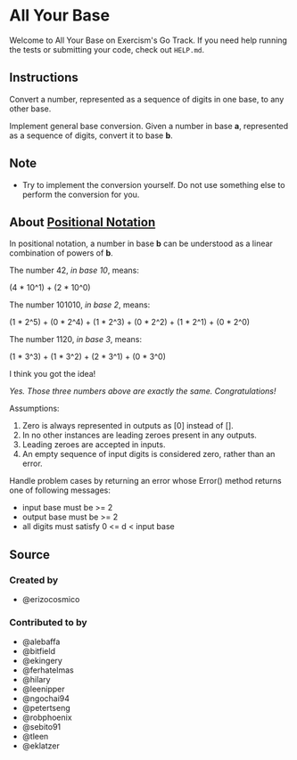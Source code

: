 # All Your Base

Welcome to All Your Base on Exercism's Go Track.
If you need help running the tests or submitting your code, check out `HELP.md`.

## Instructions

Convert a number, represented as a sequence of digits in one base, to any other base.

Implement general base conversion. Given a number in base **a**,
represented as a sequence of digits, convert it to base **b**.

## Note

- Try to implement the conversion yourself.
  Do not use something else to perform the conversion for you.

## About [Positional Notation](https://en.wikipedia.org/wiki/Positional_notation)

In positional notation, a number in base **b** can be understood as a linear
combination of powers of **b**.

The number 42, *in base 10*, means:

(4 \* 10^1) + (2 \* 10^0)

The number 101010, *in base 2*, means:

(1 \* 2^5) + (0 \* 2^4) + (1 \* 2^3) + (0 \* 2^2) + (1 \* 2^1) + (0 \* 2^0)

The number 1120, *in base 3*, means:

(1 \* 3^3) + (1 \* 3^2) + (2 \* 3^1) + (0 \* 3^0)

I think you got the idea!

*Yes. Those three numbers above are exactly the same. Congratulations!*

Assumptions:
1. Zero is always represented in outputs as [0] instead of [].
2. In no other instances are leading zeroes present in any outputs.
3. Leading zeroes are accepted in inputs.
4. An empty sequence of input digits is considered zero, rather than an error.

Handle problem cases by returning an error whose Error() method
returns one of following messages:
* input base must be >= 2
* output base must be >= 2
* all digits must satisfy 0 <= d < input base

## Source

### Created by

- @erizocosmico

### Contributed to by

- @alebaffa
- @bitfield
- @ekingery
- @ferhatelmas
- @hilary
- @leenipper
- @ngochai94
- @petertseng
- @robphoenix
- @sebito91
- @tleen
- @eklatzer